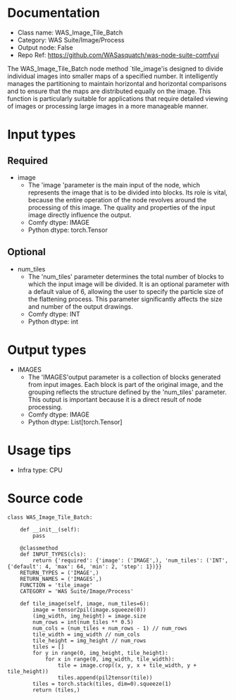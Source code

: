 # Documentation
- Class name: WAS_Image_Tile_Batch
- Category: WAS Suite/Image/Process
- Output node: False
- Repo Ref: https://github.com/WASasquatch/was-node-suite-comfyui

The WAS_Image_Tile_Batch node method `tile_image'is designed to divide individual images into smaller maps of a specified number. It intelligently manages the partitioning to maintain horizontal and horizontal comparisons and to ensure that the maps are distributed equally on the image. This function is particularly suitable for applications that require detailed viewing of images or processing large images in a more manageable manner.

# Input types
## Required
- image
    - The 'image 'parameter is the main input of the node, which represents the image that is to be divided into blocks. Its role is vital, because the entire operation of the node revolves around the processing of this image. The quality and properties of the input image directly influence the output.
    - Comfy dtype: IMAGE
    - Python dtype: torch.Tensor
## Optional
- num_tiles
    - The 'num_tiles' parameter determines the total number of blocks to which the input image will be divided. It is an optional parameter with a default value of 6, allowing the user to specify the particle size of the flattening process. This parameter significantly affects the size and number of the output drawings.
    - Comfy dtype: INT
    - Python dtype: int

# Output types
- IMAGES
    - The 'IMAGES'output parameter is a collection of blocks generated from input images. Each block is part of the original image, and the grouping reflects the structure defined by the 'num_tiles' parameter. This output is important because it is a direct result of node processing.
    - Comfy dtype: IMAGE
    - Python dtype: List[torch.Tensor]

# Usage tips
- Infra type: CPU

# Source code
```
class WAS_Image_Tile_Batch:

    def __init__(self):
        pass

    @classmethod
    def INPUT_TYPES(cls):
        return {'required': {'image': ('IMAGE',), 'num_tiles': ('INT', {'default': 4, 'max': 64, 'min': 2, 'step': 1})}}
    RETURN_TYPES = ('IMAGE',)
    RETURN_NAMES = ('IMAGES',)
    FUNCTION = 'tile_image'
    CATEGORY = 'WAS Suite/Image/Process'

    def tile_image(self, image, num_tiles=6):
        image = tensor2pil(image.squeeze(0))
        (img_width, img_height) = image.size
        num_rows = int(num_tiles ** 0.5)
        num_cols = (num_tiles + num_rows - 1) // num_rows
        tile_width = img_width // num_cols
        tile_height = img_height // num_rows
        tiles = []
        for y in range(0, img_height, tile_height):
            for x in range(0, img_width, tile_width):
                tile = image.crop((x, y, x + tile_width, y + tile_height))
                tiles.append(pil2tensor(tile))
        tiles = torch.stack(tiles, dim=0).squeeze(1)
        return (tiles,)
```